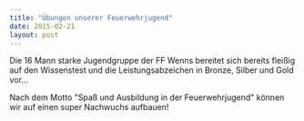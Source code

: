 ```yaml
---
title: "Übungen unserer Feuerwehrjugend"
date: 2015-02-21
layout: post
---
```


Die 16 Mann starke Jugendgruppe der FF Wenns bereitet sich bereits fleißig auf den Wissenstest und die Leistungsabzeichen in Bronze, Silber und Gold vor...

Nach dem Motto "Spaß und Ausbildung in der Feuerwehrjugend" können wir auf einen super Nachwuchs aufbauen!